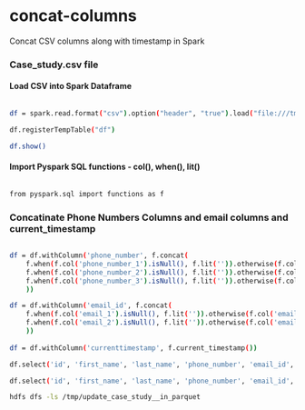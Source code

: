 # concat-columns
Concat CSV columns along with timestamp in Spark


### Case_study.csv file

#### Load CSV into Spark Dataframe

```bash

df = spark.read.format("csv").option("header", "true").load("file:///tmp/case_study.csv")

df.registerTempTable("df")

df.show()

```

#### Import Pyspark SQL functions - col(), when(), lit() 
```bash

from pyspark.sql import functions as f
```

### Concatinate Phone Numbers Columns and email columns and current_timestamp
```bash

df = df.withColumn('phone_number', f.concat(
    f.when(f.col('phone_number_1').isNull(), f.lit('')).otherwise(f.col('phone_number_1')),
    f.when(f.col('phone_number_2').isNull(), f.lit('')).otherwise(f.col('phone_number_2')),
    f.when(f.col('phone_number_3').isNull(), f.lit('')).otherwise(f.col('phone_number_3'))
    ))

df = df.withColumn('email_id', f.concat(
    f.when(f.col('email_1').isNull(), f.lit('')).otherwise(f.col('email_1')),
    f.when(f.col('email_2').isNull(), f.lit('')).otherwise(f.col('email_2'))
    ))
    
df = df.withColumn('currenttimestamp', f.current_timestamp())

df.select('id', 'first_name', 'last_name', 'phone_number', 'email_id', 'created_at', 'currenttimestamp').show()

df.select('id', 'first_name', 'last_name', 'phone_number', 'email_id', 'created_at', 'currenttimestamp').write.parquet('/tmp/update_case_study__in_parquet')

hdfs dfs -ls /tmp/update_case_study__in_parquet

```
